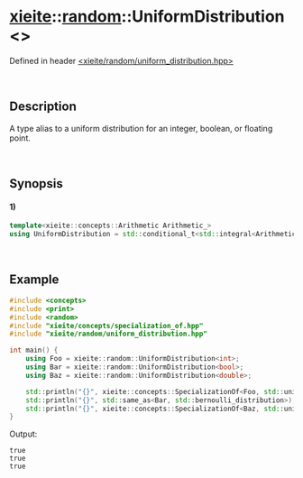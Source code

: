 # [xieite](../../xieite.md)\:\:[random](../../random.md)\:\:UniformDistribution\<\>
Defined in header [<xieite/random/uniform_distribution.hpp>](../../../include/xieite/random/uniform_distribution.hpp)

&nbsp;

## Description
A type alias to a uniform distribution for an integer, boolean, or floating point.

&nbsp;

## Synopsis
#### 1)
```cpp
template<xieite::concepts::Arithmetic Arithmetic_>
using UniformDistribution = std::conditional_t<std::integral<Arithmetic_>, std::conditional_t<std::same_as<Arithmetic_, bool>, std::bernoulli_distribution, std::uniform_int_distribution<Arithmetic_>>, std::uniform_real_distribution<Arithmetic_>>;
```

&nbsp;

## Example
```cpp
#include <concepts>
#include <print>
#include <random>
#include "xieite/concepts/specialization_of.hpp"
#include "xieite/random/uniform_distribution.hpp"

int main() {
    using Foo = xieite::random::UniformDistribution<int>;
    using Bar = xieite::random::UniformDistribution<bool>;
    using Baz = xieite::random::UniformDistribution<double>;

    std::println("{}", xieite::concepts::SpecializationOf<Foo, std::uniform_int_distribution>);
    std::println("{}", std::same_as<Bar, std::bernoulli_distribution>);
    std::println("{}", xieite::concepts::SpecializationOf<Baz, std::uniform_real_distribution>);
}
```
Output:
```
true
true
true
```
